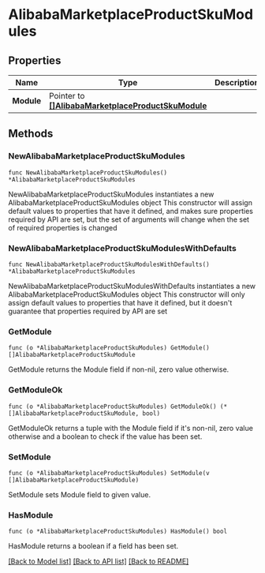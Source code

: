 # AlibabaMarketplaceProductSkuModules

## Properties

Name | Type | Description | Notes
------------ | ------------- | ------------- | -------------
**Module** | Pointer to [**[]AlibabaMarketplaceProductSkuModule**](AlibabaMarketplaceProductSkuModule.md) |  | [optional] 

## Methods

### NewAlibabaMarketplaceProductSkuModules

`func NewAlibabaMarketplaceProductSkuModules() *AlibabaMarketplaceProductSkuModules`

NewAlibabaMarketplaceProductSkuModules instantiates a new AlibabaMarketplaceProductSkuModules object
This constructor will assign default values to properties that have it defined,
and makes sure properties required by API are set, but the set of arguments
will change when the set of required properties is changed

### NewAlibabaMarketplaceProductSkuModulesWithDefaults

`func NewAlibabaMarketplaceProductSkuModulesWithDefaults() *AlibabaMarketplaceProductSkuModules`

NewAlibabaMarketplaceProductSkuModulesWithDefaults instantiates a new AlibabaMarketplaceProductSkuModules object
This constructor will only assign default values to properties that have it defined,
but it doesn't guarantee that properties required by API are set

### GetModule

`func (o *AlibabaMarketplaceProductSkuModules) GetModule() []AlibabaMarketplaceProductSkuModule`

GetModule returns the Module field if non-nil, zero value otherwise.

### GetModuleOk

`func (o *AlibabaMarketplaceProductSkuModules) GetModuleOk() (*[]AlibabaMarketplaceProductSkuModule, bool)`

GetModuleOk returns a tuple with the Module field if it's non-nil, zero value otherwise
and a boolean to check if the value has been set.

### SetModule

`func (o *AlibabaMarketplaceProductSkuModules) SetModule(v []AlibabaMarketplaceProductSkuModule)`

SetModule sets Module field to given value.

### HasModule

`func (o *AlibabaMarketplaceProductSkuModules) HasModule() bool`

HasModule returns a boolean if a field has been set.


[[Back to Model list]](../README.md#documentation-for-models) [[Back to API list]](../README.md#documentation-for-api-endpoints) [[Back to README]](../README.md)


